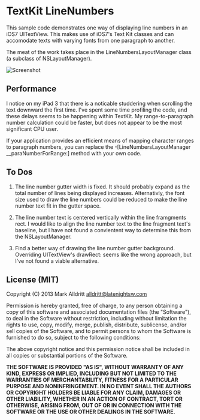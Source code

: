 # TextKit LineNumbers

This sample code demonstrates one way of displaying line numbers in an iOS7 UITextView.  This makes use of iOS7's Text Kit classes and can accomodate texts with varying fonts from one paragraph to another.

The meat of the work takes place in the LineNumbersLayoutManager class (a subclass of NSLayoutManager).

![Screenshot](https://github.com/alldritt/TextKit_LineNumbers/blob/master/Screenshot.png?raw=true)

## Performance

I notice on my iPad 3 that there is a noticable studdering when scrolling the text downward the first time.  I've spent some time profiling the code, and these delays seems to be happening within TextKit.  My range-to-paragraph number calculation could be faster, but does not appear to be the most significant CPU user.

If your application provides an efficient means of mapping character ranges to paragraph numbers, you can replace the -[LineNumbersLayoutManager __paraNumberForRange:] method with your own code.

## To Dos

1. The line number gutter width is fixed.  It should probably expand as the total number of lines being displayed increases.  Alternativly, the font size used to draw the line numbers could be reduced to make the line number text fit in the gutter space.

2. The line number text is centered vertically within the line framgments rect.  I would like to align the line number text to the line fragment text's baseline, but I have not found a convientent way to determine this from the NSLayoutManager.

3. Find a better way of drawing the line number gutter background.  Overriding UITextView's drawRect: seems like the wrong approach, but I've not found a viable alternative.

## License (MIT)

Copyright (C) 2013 Mark Alldritt alldritt@latenightsw.com

Permission is hereby granted, free of charge, to any person obtaining a copy of this software and associated documentation files (the "Software"), to deal in the Software without restriction, including without limitation the rights to use, copy, modify, merge, publish, distribute, sublicense, and/or sell copies of the Software, and to permit persons to whom the Software is furnished to do so, subject to the following conditions:

The above copyright notice and this permission notice shall be included in all copies or substantial portions of the Software.

**THE SOFTWARE IS PROVIDED "AS IS", WITHOUT WARRANTY OF ANY KIND, EXPRESS OR IMPLIED, INCLUDING BUT NOT LIMITED TO THE WARRANTIES OF MERCHANTABILITY, FITNESS FOR A PARTICULAR PURPOSE AND NONINFRINGEMENT. IN NO EVENT SHALL THE AUTHORS OR COPYRIGHT HOLDERS BE LIABLE FOR ANY CLAIM, DAMAGES OR OTHER LIABILITY, WHETHER IN AN ACTION OF CONTRACT, TORT OR OTHERWISE, ARISING FROM, OUT OF OR IN CONNECTION WITH THE SOFTWARE OR THE USE OR OTHER DEALINGS IN THE SOFTWARE.**
